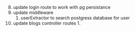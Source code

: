 <!-- 1. Set up posgress database
2. Install pg
3. add postgres connection string to .env file
4. add postgres uri to config file
5. create db-query.js
   1. copy file from LS189 and update it to work with our new database
6. copy over pg persistance
   1. we only need the sections that relate to user information
7. update routes in user router to use pg persistance -->
8. update login route to work with pg persistance
9. update middleware
   1.  userExtractor to search postgress database for user
10. update blogs controller routes
    1.  